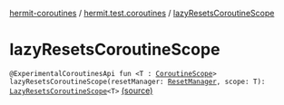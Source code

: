 [hermit-coroutines](../index.md) / [hermit.test.coroutines](index.md) / [lazyResetsCoroutineScope](./lazy-resets-coroutine-scope.md)

# lazyResetsCoroutineScope

`@ExperimentalCoroutinesApi fun <T : `[`CoroutineScope`](https://kotlin.github.io/kotlinx.coroutines/kotlinx-coroutines-core/kotlinx.coroutines/-coroutine-scope/index.html)`> lazyResetsCoroutineScope(resetManager: `[`ResetManager`](https://rbusarow.github.io/Hermit/hermit-core/hermit.test/-reset-manager/index.md)`, scope: T): `[`LazyResetsCoroutineScope`](-lazy-resets-coroutine-scope.md)`<T>` [(source)](https://github.com/RBusarow/AutoReset/tree/master/hermit-coroutines/src/main/kotlin/hermit/test/coroutines/LazyResetsCoroutineScope.kt#L44)